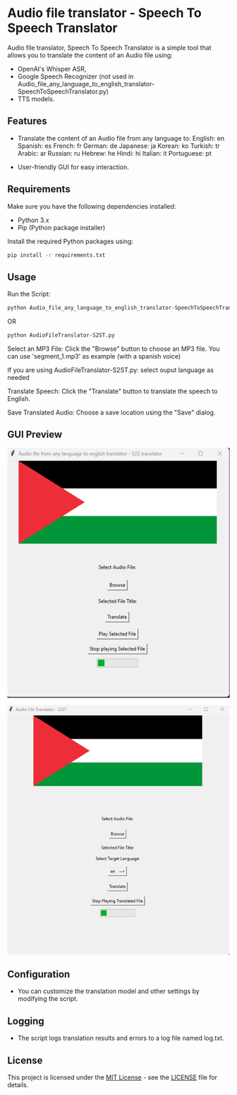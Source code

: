 # Audio file translator - Speech To Speech Translator

Audio file translator, Speech To Speech Translator is a simple tool that allows you to translate the content of an Audio file using:
 - OpenAI's Whisper ASR,
 - Google Speech Recognizer (not used in Audio_file_any_language_to_english_translator-SpeechToSpeechTranslator.py)
 - TTS models.

## Features

- Translate the content of an Audio file from any language to:
    English: en
    Spanish: es
    French: fr
    German: de
    Japanese: ja
    Korean: ko
    Turkish: tr
    Arabic: ar
    Russian: ru
    Hebrew: he
    Hindi: hi
    Italian: it
    Portuguese: pt

- User-friendly GUI for easy interaction.

## Requirements

Make sure you have the following dependencies installed:

- Python 3.x
- Pip (Python package installer)

Install the required Python packages using:

```bash
pip install -r requirements.txt
```

## Usage

Run the Script:

```bash
python Audio_file_any_language_to_english_translator-SpeechToSpeechTranslator.py
```

OR

```bash
python AudioFileTranslator-S2ST.py
```

Select an MP3 File:
	Click the "Browse" button to choose an MP3 file.
	You can use 'segment_1.mp3' as example (with a spanish voice)

If you are using AudioFileTranslator-S2ST.py: select ouput language as needed

Translate Speech:
	Click the "Translate" button to translate the speech to English.

Save Translated Audio:
	Choose a save location using the "Save" dialog.


## GUI Preview

![Audio_file_any_language_to_english_translator-SpeechToSpeechTranslator GUI](Screenshot.png)

![AudioFileTranslator-S2ST GUI](Screenshot2.png)

## Configuration

- You can customize the translation model and other settings by modifying the script.

## Logging

- The script logs translation results and errors to a log file named log.txt.

## License

This project is licensed under the [MIT License](https://opensource.org/licenses/MIT) - see the [LICENSE](LICENSE) file for details.